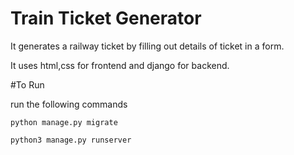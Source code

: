 # Train Ticket Generator

It generates a railway ticket by filling out details of ticket in a form. 

It uses html,css for frontend and django for backend.



#To Run

run the following commands
```
python manage.py migrate

```

```
python3 manage.py runserver

```

